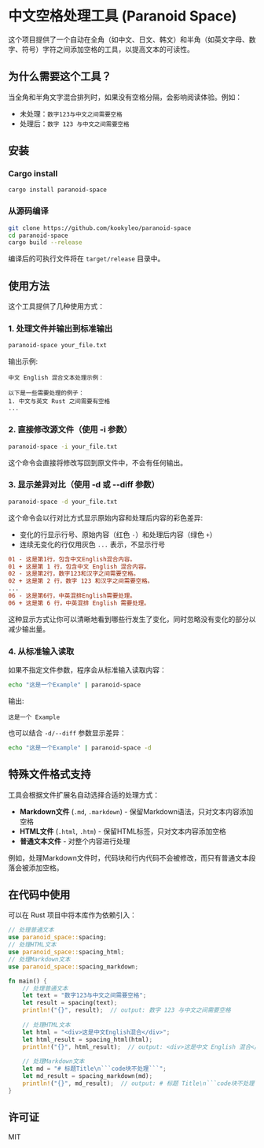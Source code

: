 # 中文空格处理工具 (Paranoid Space)

这个项目提供了一个自动在全角（如中文、日文、韩文）和半角（如英文字母、数字、符号）字符之间添加空格的工具，以提高文本的可读性。

## 为什么需要这个工具？

当全角和半角文字混合排列时，如果没有空格分隔，会影响阅读体验。例如：

- 未处理：`数字123与中文之间需要空格`
- 处理后：`数字 123 与中文之间需要空格`

## 安装

### Cargo install

```
cargo install paranoid-space
```

### 从源码编译

```bash
git clone https://github.com/kookyleo/paranoid-space
cd paranoid-space
cargo build --release
```

编译后的可执行文件将在 `target/release` 目录中。

## 使用方法

这个工具提供了几种使用方式：

### 1. 处理文件并输出到标准输出

```bash
paranoid-space your_file.txt
```

输出示例:
```
中文 English 混合文本处理示例：

以下是一些需要处理的例子：
1. 中文与英文 Rust 之间需要有空格
...
```

### 2. 直接修改源文件（使用 -i 参数）

```bash
paranoid-space -i your_file.txt
```

这个命令会直接将修改写回到原文件中，不会有任何输出。

### 3. 显示差异对比（使用 -d 或 --diff 参数）

```bash
paranoid-space -d your_file.txt
```

这个命令会以行对比方式显示原始内容和处理后内容的彩色差异:
- 变化的行显示行号、原始内容（红色 `-`）和处理后内容（绿色 `+`）
- 连续无变化的行仅用灰色 `...` 表示，不显示行号

```diff
01 - 这是第1行，包含中文English混合内容。
01 + 这是第 1 行，包含中文 English 混合内容。
02 - 这是第2行，数字123和汉字之间需要空格。
02 + 这是第 2 行，数字 123 和汉字之间需要空格。
...
06 - 这是第6行，中英混排English需要处理。
06 + 这是第 6 行，中英混排 English 需要处理。
```

这种显示方式让你可以清晰地看到哪些行发生了变化，同时忽略没有变化的部分以减少输出量。

### 4. 从标准输入读取

如果不指定文件参数，程序会从标准输入读取内容：

```bash
echo "这是一个Example" | paranoid-space
```

输出:
```
这是一个 Example
```

也可以结合 `-d/--diff` 参数显示差异：

```bash
echo "这是一个Example" | paranoid-space -d
```

## 特殊文件格式支持

工具会根据文件扩展名自动选择合适的处理方式：

- **Markdown文件** (`.md`, `.markdown`) - 保留Markdown语法，只对文本内容添加空格
- **HTML文件** (`.html`, `.htm`) - 保留HTML标签，只对文本内容添加空格
- **普通文本文件** - 对整个内容进行处理

例如，处理Markdown文件时，代码块和行内代码不会被修改，而只有普通文本段落会被添加空格。

## 在代码中使用

可以在 Rust 项目中将本库作为依赖引入：

```rust
// 处理普通文本
use paranoid_space::spacing;
// 处理HTML文本
use paranoid_space::spacing_html;
// 处理Markdown文本
use paranoid_space::spacing_markdown;

fn main() {
    // 处理普通文本
    let text = "数字123与中文之间需要空格";
    let result = spacing(text);
    println!("{}", result);  // output: 数字 123 与中文之间需要空格
    
    // 处理HTML文本
    let html = "<div>这是中文English混合</div>";
    let html_result = spacing_html(html);
    println!("{}", html_result);  // output: <div>这是中文 English 混合</div>
    
    // 处理Markdown文本
    let md = "# 标题Title\n```code块不处理```";
    let md_result = spacing_markdown(md);
    println!("{}", md_result);  // output: # 标题 Title\n```code块不处理```
}
```

## 许可证

MIT